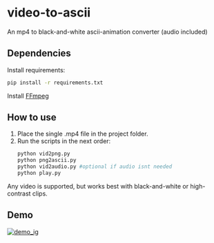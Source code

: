 # video-to-ascii
An mp4 to black-and-white ascii-animation converter (audio included)

## Dependencies

Install requirements:

```bash
pip install -r requirements.txt
```

Install [FFmpeg](https://ffmpeg.org/)

## How to use

1. Place the single .mp4 file in the project folder.
2. Run the scripts in the next order:
   ```bash
   python vid2png.py
   python png2ascii.py
   python vid2audio.py #optional if audio isnt needed
   python play.py

Any video is supported, but works best with black-and-white or high-contrast clips.

## Demo

[![demo_ig](https://img.youtube.com/vi/VibqVyuH_0A/0.jpg)](https://www.youtube.com/watch?v=VibqVyuH_0A)
